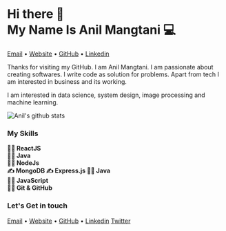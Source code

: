 <h1>Hi there 👋<br>
My Name Is Anil Mangtani 💻</h1>

<p >
  <a href="mailto:mangtanianil1510@gmail.com">Email</a> •
  <a href="https://anilmangtani.github.io/">Website</a> •
  <a href="https://github.com/anilmangtani/">GitHub</a> •
  <a href="https://www.linkedin.com/in/anilmangtani">Linkedin</a>
</p>


Thanks for visiting my GitHub. I am Anil Mangtani.
I am passionate about creating softwares. I write code as solution for problems. Apart from tech I am interested in business and its working.

I am interested in data science, system design, image processing and machine learning.

![Anil's github stats](https://github-readme-stats.vercel.app/api/?username=anilmangtani&show_icons=true&title_color=ffd1dc&icon_color=79ff97&text_color=ffd1dc&bg_color=151515)

### My Skills
<b>
✍🏻 ReactJS<br>
✍🏻 Java<br>
✍🏻 NodeJs<br>
✍ MongoDB
✍ Express.js
✍🏻 Java<br>
✍🏻 JavaScript<br>
✍🏻 Git & GitHub<br>
</b>


### Let's Get in touch
<p >
  <a href="mailto:mangtanianil1510@gmail.com">Email</a> •
  <a href="https://anilmangtani.github.io/">Website</a> •
  <a href="https://github.com/anilmangtani/">GitHub</a> •
  <a href="https://www.linkedin.com/in/anilmangtani">Linkedin</a>
  <a href="https://twitter.com/Mangtani_Anil">Twitter</a>
</p>
